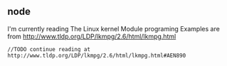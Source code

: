 ## node

I'm currently reading The Linux kernel Module programing
Examples are from http://www.tldp.org/LDP/lkmpg/2.6/html/lkmpg.html

    //TODO continue reading at http://www.tldp.org/LDP/lkmpg/2.6/html/lkmpg.html#AEN890

